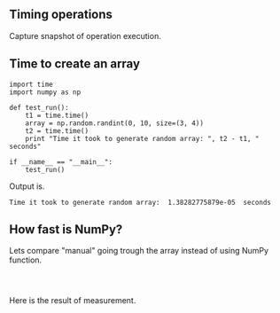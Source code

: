 ## Timing operations

Capture snapshot of operation execution.

## Time to create an array

```
import time
import numpy as np

def test_run():
    t1 = time.time()
    array = np.random.randint(0, 10, size=(3, 4))
    t2 = time.time()
    print "Time it took to generate random array: ", t2 - t1, " seconds"

if __name__ == "__main__":
    test_run()
```

Output is.

```
Time it took to generate random array:  1.38282775879e-05  seconds
```

## How fast is NumPy?

Lets compare "manual" going trough the array instead of using NumPy function.

```



```

Here is the result of measurement. 

```

```



